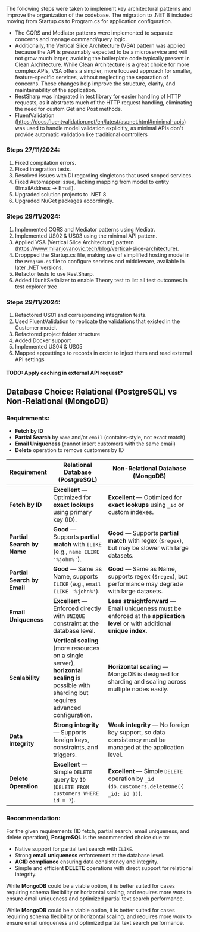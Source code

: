 The following steps were taken to implement key architectural patterns and improve the organization of the codebase. The migration to .NET 8 included moving from Startup.cs to Program.cs for application configuration. 
- The CQRS and Mediator patterns were implemented to separate concerns and manage command/query logic. 
- Additionally, the Vertical Slice Architecture (VSA) pattern was applied because the API is presumably expected to be a microservice and will not grow much larger, avoiding the boilerplate code typically present in Clean Architecture. While Clean Architecture is a great choice for more complex APIs, VSA offers a simpler, more focused approach for smaller, feature-specific services, without neglecting the separation of concerns. These changes help improve the structure, clarity, and maintainability of the application.
- RestSharp was integrated in test library for easier handling of HTTP requests, as it abstracts much of the HTTP request handling, eliminating the need for custom Get and Post methods.
- FluentValidation (https://docs.fluentvalidation.net/en/latest/aspnet.html#minimal-apis) was used to handle model validation explicitly, as minimal APIs don't provide automatic validation like traditional controllers
    
### Steps 27/11/2024:
1. Fixed compilation errors.
2. Fixed integration tests.
3. Resolved issues with DI regarding singletons that used scoped services.
4. Fixed Automapper issue, lacking mapping from model to entity (EmailAddress -> Email).
5. Upgraded solution projects to .NET 8.
6. Upgraded NuGet packages accordingly.

### Steps 28/11/2024:
1. Implemented CQRS and Mediator patterns using Mediatr.
2. Implemented US02 & US03 using the minimal API pattern.
3. Applied VSA (Vertical Slice Architecture) pattern (https://www.milanjovanovic.tech/blog/vertical-slice-architecture).
4. Droppped the Startup.cs file, making use of simplified hosting model in the `Program.cs` file to configure services and middleware, available in later .NET versions.
5. Refactor tests to use RestSharp.
6. Added IXunitSerializer to enable Theory test to list all test outcomes in test explorer tree

### Steps 29/11/2024:
1. Refactored US01 and corresponding integration tests.
2. Used FluentValidation to replicate the validations that existed in the Customer model.
3. Refactored project folder structure
4. Added Docker support
5. Implemented US04 & US05
6. Mapped appsettings to records in order to inject them and read external API settings

#### TODO: Apply caching in external API request?





## Database Choice: Relational (PostgreSQL) vs Non-Relational (MongoDB)

### Requirements:
- **Fetch by ID**  
- **Partial Search** by `name` and/or `email` (contains-style, not exact match)  
- **Email Uniqueness** (cannot insert customers with the same email)  
- **Delete** operation to remove customers by ID

| **Requirement**                            | **Relational Database (PostgreSQL)**                           | **Non-Relational Database (MongoDB)**                            |
|--------------------------------------------|----------------------------------------------------------------|------------------------------------------------------------------|
| **Fetch by ID**                            | **Excellent** — Optimized for **exact lookups** using primary key (ID). | **Excellent** — Optimized for **exact lookups** using `_id` or custom indexes. |
| **Partial Search by Name**                 | **Good** — Supports **partial match** with `ILIKE` (e.g., `name ILIKE '%john%'`). | **Good** — Supports **partial match** with regex (`$regex`), but may be slower with large datasets. |
| **Partial Search by Email**                | **Good** — Same as Name, supports `ILIKE` (e.g., `email ILIKE '%john%'`). | **Good** — Same as Name, supports regex (`$regex`), but performance may degrade with large datasets. |
| **Email Uniqueness**                       | **Excellent** — Enforced directly with `UNIQUE` constraint at the database level. | **Less straightforward** — Email uniqueness must be enforced at the **application level** or with additional **unique index**. |
| **Scalability**                            | **Vertical scaling** (more resources on a single server), **horizontal scaling** is possible with sharding but requires advanced configuration. | **Horizontal scaling** — MongoDB is designed for sharding and scaling across multiple nodes easily. |
| **Data Integrity**                         | **Strong integrity** — Supports foreign keys, constraints, and triggers. | **Weak integrity** — No foreign key support, so data consistency must be managed at the application level. |
| **Delete Operation**                       | **Excellent** — Simple `DELETE` query by `ID` (`DELETE FROM customers WHERE id = ?`). | **Excellent** — Simple `DELETE` operation by `_id` (`db.customers.deleteOne({ _id: id })`). |

### Recommendation:
For the given requirements (ID fetch, partial search, email uniqueness, and delete operation), **PostgreSQL** is the recommended choice due to:
- Native support for partial text search with `ILIKE`.
- Strong **email uniqueness** enforcement at the database level.
- **ACID compliance** ensuring data consistency and integrity.
- Simple and efficient **DELETE** operations with direct support for relational integrity.

While **MongoDB** could be a viable option, it is better suited for cases requiring schema flexibility or horizontal scaling, and requires more work to ensure email uniqueness and optimized partial text search performance.

While **MongoDB** could be a viable option, it is better suited for cases requiring schema flexibility or horizontal scaling, and requires more work to ensure email uniqueness and optimized partial text search performance.
